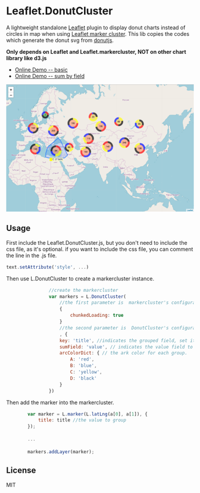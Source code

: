 Leaflet.DonutCluster
=====================

A lightweight standalone [Leaflet](https://leafletjs.com)  plugin to display donut charts instead of circles in map when using [Leaflet marker cluster](https://github.com/Leaflet/Leaflet.markercluster). This lib copies the codes which generate the donut svg from [donutjs](https://github.com/finom/donutjs).


**Only depends on Leaflet and Leaflet.markercluster, NOT on other chart library like d3.js**

- [Online Demo -- basic](https://jsfiddle.net/b43c1xkf/1/embedded/result,html/)
- [Online Demo -- sum by field](https://jsfiddle.net/mfxd015b/1/embedded/result,html/)

![cluster map example](screenshot.png)



## Usage
First include the Leaflet.DonutCluster.js, but you don't need to include the css file, as it's optional. if you want to include the css file, you can comment the line in the .js file. 
```javascript
text.setAttribute('style', ...)
```
Then use L.DonutCluster to create a markercluster instance.
```javascript
                //create the markercluster
                var markers = L.DonutCluster(
                    //the first parameter is  markercluster's configuration file
                    {
                        chunkedLoading: true
                    }
                    //the second parameter is  DonutCluster's configuration file
                    , {
                    key: 'title', //indicates the grouped field, set it in the options of marker
                    sumField: 'value', // indicates the value field to sum. set it in the options of marker
                    arcColorDict: { // the ark color for each group.
                        A: 'red',
                        B: 'blue',
                        C: 'yellow',
                        D: 'black'
                    }
                })
```
Then add the marker into the markercluster.
```javascript
        var marker = L.marker(L.latLng(a[0], a[1]), {
            title: title //the value to group
        });

        ...

        markers.addLayer(marker);
```

## License

MIT